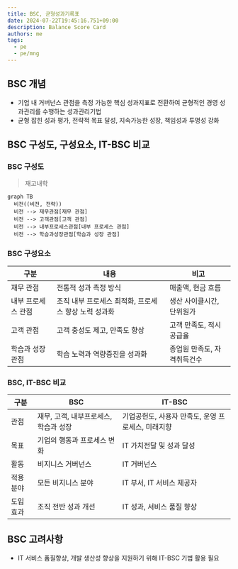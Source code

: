 ```yaml
---
title: BSC, 균형성과기록표
date: 2024-07-22T19:45:16.751+09:00
description: Balance Score Card
authors: me
tags:
  - pe
  - pe/mng
---
```


## BSC 개념

- 기업 내 거버넌스 관점을 측정 가능한 핵심 성과지표로 전환하여 균형적인 경영 성과관리를 수행하는 성과관리기법
- 균형 잡힌 성과 평가, 전략적 목표 달성, 지속가능한 성장, 책임성과 투명성 강화

## BSC 구성도, 구성요소, IT-BSC 비교

### BSC 구성도

> 재고내학

```mermaid
graph TB
  비전((비전, 전략))
  비전 --> 재무관점[재무 관점]
  비전 --> 고객관점[고객 관점]
  비전 --> 내부프로세스관점[내부 프로세스 관점]
  비전 --> 학습과성장관점[학습과 성장 관점]
```

### BSC 구성요소

| 구분 | 내용 | 비고 |
| --- | --- | --- |
| 재무 관점 | 전통적 성과 측정 방식 | 매출액, 현금 흐름 |
| 내부 프로세스 관점 | 조직 내부 프로세스 최적화, 프로세스 향상 노력 성과화 | 생산 사이클시간, 단위원가 |
| 고객 관점 | 고객 충성도 제고, 만족도 향상 | 고객 만족도, 적시공급율 |
| 학습과 성장 관점 | 학습 노력과 역량증진을 성과화 | 종업원 만족도, 자격취득건수 |

### BSC, IT-BSC 비교

| 구분 | BSC | IT-BSC |
| --- | --- | --- |
| 관점 | 재무, 고객, 내부프로세스, 학습과 성장 | 기업공헌도, 사용자 만족도, 운영 프로세스, 미래지향 |
| 목표 | 기업의 행동과 프로세스 변화 | IT 가치전달 및 성과 달성 |
| 활동 | 비지니스 거버넌스 | IT 거버넌스 |
| 적용분야 | 모든 비지니스 분야 | IT 부서, IT 서비스 제공자 |
| 도입효과 | 조직 전반 성과 개선 | IT 성과, 서비스 품질 향상 |

## BSC 고려사항

- IT 서비스 품질향상, 개발 생산성 향상을 지원하기 위해 IT-BSC 기법 활용 필요
